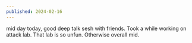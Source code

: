 ```yaml
---
published: 2024-02-16
---
```


mid day today, good deep talk sesh with friends. Took a while working on attack lab. That lab is so unfun. Otherwise overall mid.